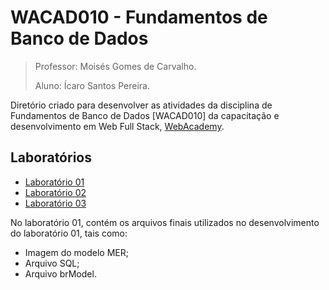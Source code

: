 # WACAD010 - Fundamentos de Banco de Dados

> Professor: Moisés Gomes de Carvalho.
>
> Aluno: Ícaro Santos Pereira.

Diretório criado para desenvolver as atividades da disciplina de Fundamentos de Banco de Dados [WACAD010] da capacitação e desenvolvimento em Web Full Stack, [WebAcademy](https://webacademy.icomp.ufam.edu.br/).

## Laboratórios

- [Laboratório 01](./laboratorio_01/)
- [Laboratório 02](./laboratorio_02/)
- [Laboratório 03](./laboratorio_03/)

No laboratório 01, contém os arquivos finais utilizados no desenvolvimento do laboratório 01, tais como:

- Imagem do modelo MER;
- Arquivo SQL;
- Arquivo brModel.
